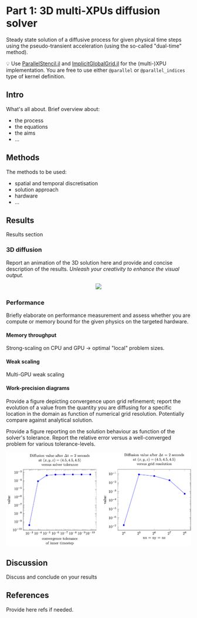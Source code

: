 # Part 1: 3D multi-XPUs diffusion solver
Steady state solution of a diffusive process for given physical time steps using the pseudo-transient acceleration (using the so-called "dual-time" method).

💡 Use [ParallelStencil.jl](https://github.com/omlins/ParallelStencil.jl) and [ImplicitGlobalGrid.jl](https://github.com/eth-cscs/ImplicitGlobalGrid.jl) for the (multi-)XPU implementation. You are free to use either `@parallel` or `@parallel_indices` type of kernel definition.

## Intro
What's all about. Brief overview about:
- the process
- the equations
- the aims
- ...

## Methods
The methods to be used:
- spatial and temporal discretisation
- solution approach
- hardware
- ...

## Results
Results section

### 3D diffusion
Report an animation of the 3D solution here and provide and concise description of the results. _Unleash your creativity to enhance the visual output._

<p align="center">
  <img src="./figs-part1/diffusion3d.gif" />
</p>

### Performance
Briefly elaborate on performance measurement and assess whether you are compute or memory bound for the given physics on the targeted hardware.

#### Memory throughput
Strong-scaling on CPU and GPU -> optimal "local" problem sizes.

#### Weak scaling
Multi-GPU weak scaling

#### Work-precision diagrams
Provide a figure depicting convergence upon grid refinement; report the evolution of a value from the quantity you are diffusing for a specific location in the domain as function of numerical grid resolution. Potentially compare against analytical solution.

Provide a figure reporting on the solution behaviour as function of the solver's tolerance. Report the relative error versus a well-converged problem for various tolerance-levels. 

<p align="center">
  <img src="./figs-part1/part1_error_experiments.png" />
</p>

## Discussion
Discuss and conclude on your results

## References
Provide here refs if needed.
